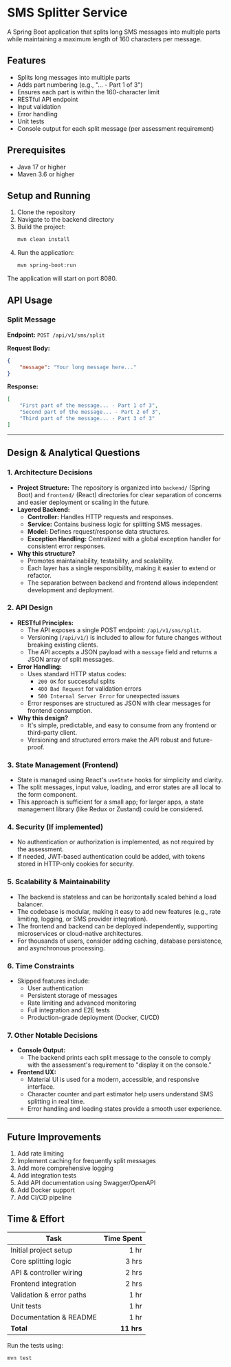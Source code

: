 # SMS Splitter Service

A Spring Boot application that splits long SMS messages into multiple parts while maintaining a maximum length of 160 characters per message.

## Features

- Splits long messages into multiple parts
- Adds part numbering (e.g., "... - Part 1 of 3")
- Ensures each part is within the 160-character limit
- RESTful API endpoint
- Input validation
- Error handling
- Unit tests
- Console output for each split message (per assessment requirement)

## Prerequisites

- Java 17 or higher
- Maven 3.6 or higher

## Setup and Running

1. Clone the repository
2. Navigate to the backend directory
3. Build the project:
   ```bash
   mvn clean install
   ```
4. Run the application:
   ```bash
   mvn spring-boot:run
   ```

The application will start on port 8080.

## API Usage

### Split Message

**Endpoint:** `POST /api/v1/sms/split`

**Request Body:**
```json
{
    "message": "Your long message here..."
}
```

**Response:**
```json
[
    "First part of the message... - Part 1 of 3",
    "Second part of the message... - Part 2 of 3",
    "Third part of the message... - Part 3 of 3"
]
```

---

## Design & Analytical Questions

### 1. Architecture Decisions
- **Project Structure:** The repository is organized into `backend/` (Spring Boot) and `frontend/` (React) directories for clear separation of concerns and easier deployment or scaling in the future.
- **Layered Backend:**
  - **Controller:** Handles HTTP requests and responses.
  - **Service:** Contains business logic for splitting SMS messages.
  - **Model:** Defines request/response data structures.
  - **Exception Handling:** Centralized with a global exception handler for consistent error responses.
- **Why this structure?**
  - Promotes maintainability, testability, and scalability.
  - Each layer has a single responsibility, making it easier to extend or refactor.
  - The separation between backend and frontend allows independent development and deployment.

### 2. API Design
- **RESTful Principles:**
  - The API exposes a single POST endpoint: `/api/v1/sms/split`.
  - Versioning (`/api/v1/`) is included to allow for future changes without breaking existing clients.
  - The API accepts a JSON payload with a `message` field and returns a JSON array of split messages.
- **Error Handling:**
  - Uses standard HTTP status codes:
    - `200 OK` for successful splits
    - `400 Bad Request` for validation errors
    - `500 Internal Server Error` for unexpected issues
  - Error responses are structured as JSON with clear messages for frontend consumption.
- **Why this design?**
  - It's simple, predictable, and easy to consume from any frontend or third-party client.
  - Versioning and structured errors make the API robust and future-proof.

### 3. State Management (Frontend)
- State is managed using React's `useState` hooks for simplicity and clarity.
- The split messages, input value, loading, and error states are all local to the form component.
- This approach is sufficient for a small app; for larger apps, a state management library (like Redux or Zustand) could be considered.

### 4. Security (If implemented)
- No authentication or authorization is implemented, as not required by the assessment.
- If needed, JWT-based authentication could be added, with tokens stored in HTTP-only cookies for security.

### 5. Scalability & Maintainability
- The backend is stateless and can be horizontally scaled behind a load balancer.
- The codebase is modular, making it easy to add new features (e.g., rate limiting, logging, or SMS provider integration).
- The frontend and backend can be deployed independently, supporting microservices or cloud-native architectures.
- For thousands of users, consider adding caching, database persistence, and asynchronous processing.

### 6. Time Constraints
- Skipped features include:
  - User authentication
  - Persistent storage of messages
  - Rate limiting and advanced monitoring
  - Full integration and E2E tests
  - Production-grade deployment (Docker, CI/CD)


### 7. Other Notable Decisions
- **Console Output:**
  - The backend prints each split message to the console to comply with the assessment's requirement to "display it on the console."
- **Frontend UX:**
  - Material UI is used for a modern, accessible, and responsive interface.
  - Character counter and part estimator help users understand SMS splitting in real time.
  - Error handling and loading states provide a smooth user experience.

---

## Future Improvements

1. Add rate limiting
2. Implement caching for frequently split messages
3. Add more comprehensive logging
4. Add integration tests
5. Add API documentation using Swagger/OpenAPI
6. Add Docker support
7. Add CI/CD pipeline

## Time & Effort

| Task                      | Time Spent |
|---------------------------|-----------:|
| Initial project setup     | 1 hr       |
| Core splitting logic      | 3 hrs      |
| API & controller wiring   | 2 hrs      |
| Frontend integration      | 2 hrs      |
| Validation & error paths  | 1 hr       |
| Unit tests                | 1 hr       |
| Documentation & README    | 1 hr       |
| **Total**                 | **11 hrs** |



Run the tests using:
```bash
mvn test
``` 
